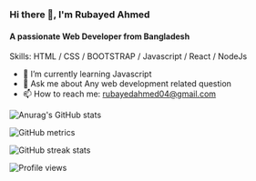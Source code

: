 ### Hi there 👋,  I'm Rubayed Ahmed
#### A passionate Web Developer from Bangladesh

Skills: HTML / CSS / BOOTSTRAP / Javascript / React / NodeJs

- 🌱 I’m currently learning Javascript
- 💬 Ask me about Any web development related question 
- 📫 How to reach me: rubayedahmed04@gmail.com 

![Anurag's GitHub stats](https://github-readme-stats.vercel.app/api?username=ahm-rubayed&show_icons=true&theme=radical)

![GitHub metrics](https://metrics.lecoq.io/ahm-rubayed)  

![GitHub streak stats](https://github-readme-streak-stats.herokuapp.com/?user=ahm-rubayed)  

![Profile views](https://gpvc.arturio.dev/ahm-rubayed)  
